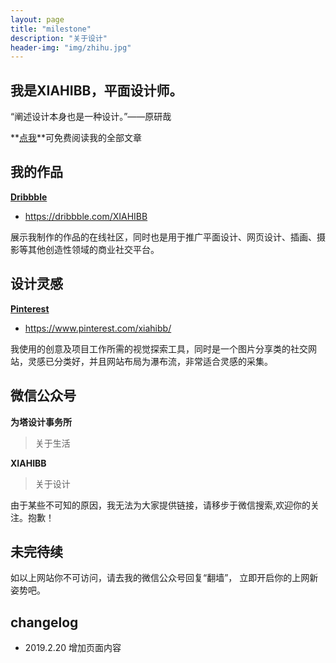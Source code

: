 ```yaml
---
layout: page
title: "milestone"
description: "关于设计"
header-img: "img/zhihu.jpg"
---
```


## 我是XIAHIBB，平面设计师。

“阐述设计本身也是一种设计。”——原研哉

**[点我](https://huiweishijie.com/archive/)**可免费阅读我的全部文章

## 我的作品

**[Dribbble](https://dribbble.com/XIAHIBB)**
- https://dribbble.com/XIAHIBB

展示我制作的作品的在线社区，同时也是用于推广平面设计、网页设计、插画、摄影等其他创造性领域的商业社交平台。

## 设计灵感

**[Pinterest](https://www.pinterest.com/xiahibb/)**
- https://www.pinterest.com/xiahibb/

我使用的创意及项目工作所需的视觉探索工具，同时是一个图片分享类的社交网站，灵感已分类好，并且网站布局为瀑布流，非常适合灵感的采集。

## 微信公众号

**为塔设计事务所**

>关于生活

**XIAHIBB**

>关于设计

由于某些不可知的原因，我无法为大家提供链接，请移步于微信搜索,欢迎你的关注。抱歉！


## 未完待续

如以上网站你不可访问，请去我的微信公众号回复“翻墙”， 立即开启你的上网新姿势吧。


## changelog

- 2019.2.20 增加页面内容







